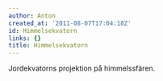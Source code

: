 ```yaml
---
author: Anton
created_at: '2011-08-07T17:04:18Z'
id: Himmelsekvatorn
links: {}
title: Himmelsekvatorn
---
```


Jordekvatorns projektion på himmelssfären.
